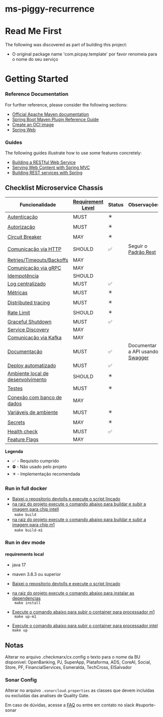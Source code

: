 # ms-piggy-recurrence

# Read Me First
The following was discovered as part of building this project:

* O original package name 'com.picpay.template' por favor renomeia para o nome do seu serviço

# Getting Started

### Reference Documentation
For further reference, please consider the following sections:

* [Official Apache Maven documentation](https://maven.apache.org/guides/index.html)
* [Spring Boot Maven Plugin Reference Guide](https://docs.spring.io/spring-boot/docs/2.5.4/maven-plugin/reference/html/)
* [Create an OCI image](https://docs.spring.io/spring-boot/docs/2.5.4/maven-plugin/reference/html/#build-image)
* [Spring Web](https://docs.spring.io/spring-boot/docs/2.5.4/reference/htmlsingle/#boot-features-developing-web-applications)

### Guides
The following guides illustrate how to use some features concretely:

* [Building a RESTful Web Service](https://spring.io/guides/gs/rest-service/)
* [Serving Web Content with Spring MVC](https://spring.io/guides/gs/serving-web-content/)
* [Building REST services with Spring](https://spring.io/guides/tutorials/bookmarks/)

## Checklist Microservice Chassis

| Funcionalidade                                                                                                                                             | [Requirement Level](https://datatracker.ietf.org/doc/html/rfc2119) | Status                     | Observações                                                                                                           |
| ---------------------------------------------------------------------------------------------------------------------------------------------------------- | ------------------------------------------------------------------ | -------------------------- | --------------------------------------------------------------------------------------------------------------------- |
| [Autenticação](https://github.com/PicPay/RFC/blob/main/RFCs/RFC-014%3A%20Microservice%20Chassis.md#autentica%C3%A7%C3%A3o)                                 | MUST                                                               | :eight_pointed_black_star: |                                                                                                                       |
| [Autorização](https://github.com/PicPay/RFC/blob/main/RFCs/RFC-014%3A%20Microservice%20Chassis.md#autorização)                                             | MUST                                                               | :eight_pointed_black_star: |                                                                                                                       |
| [Circuit Breaker](https://github.com/PicPay/RFC/blob/main/RFCs/RFC-014%3A%20Microservice%20Chassis.md#circuit-breaker)                                     | MAY                                                                | :eight_pointed_black_star: |                                                                                                                       |
| [Comunicação via HTTP](https://github.com/PicPay/RFC/blob/main/RFCs/RFC-014%3A%20Microservice%20Chassis.md#comunicação-via-http)                           | SHOULD                                                             | :white_check_mark:         | Seguir o [Padrão Rest](https://github.com/PicPay/RFC/blob/main/RFCs/RFC-024%3A%20Padr%C3%A3o%20de%20APIs%20Rest.md)   |
| [Retries/Timeouts/Backoffs](https://github.com/PicPay/RFC/blob/main/RFCs/RFC-014%3A%20Microservice%20Chassis.md#retriestimeoutsbackoffs)                   | MAY                                                                |                            |                                                                                                                       |
| [Comunicação via gRPC](https://github.com/PicPay/RFC/blob/main/RFCs/RFC-014%3A%20Microservice%20Chassis.md#comunicação-via-grpc)                           | MAY                                                                |                            |                                                                                                                       |
| [Idempotência](https://github.com/PicPay/RFC/blob/main/RFCs/RFC-014%3A%20Microservice%20Chassis.md#idempotencia)                                           | SHOULD                                                             |                            |                                                                                                                       |
| [Log centralizado](https://github.com/PicPay/RFC/blob/main/RFCs/RFC-014%3A%20Microservice%20Chassis.md#log-centralizado)                                   | MUST                                                               | :white_check_mark:         |                                                                                                                       |
| [Métricas](https://github.com/PicPay/RFC/blob/main/RFCs/RFC-014%3A%20Microservice%20Chassis.md#métricas)                                                   | MUST                                                               | :eight_pointed_black_star: |                                                                                                                       |
| [Distributed tracing](https://github.com/PicPay/RFC/blob/main/RFCs/RFC-014%3A%20Microservice%20Chassis.md#distributed-tracing)                             | MUST                                                               | :eight_pointed_black_star: |                                                                                                                       |
| [Rate Limit](https://github.com/PicPay/RFC/blob/main/RFCs/RFC-014%3A%20Microservice%20Chassis.md#rate-limit)                                               | SHOULD                                                             | :eight_pointed_black_star: |                                                                                                                       |
| [Graceful Shutdown](https://github.com/PicPay/RFC/blob/main/RFCs/RFC-014%3A%20Microservice%20Chassis.md#graceful-shutdown)                                 | MUST                                                               | :white_check_mark:         |                                                                                                                       |
| [Service Discovery](https://github.com/PicPay/RFC/blob/main/RFCs/RFC-014%3A%20Microservice%20Chassis.md#service-discovery)                                 | MAY                                                                |                            |                                                                                                                       |
| [Comunicação via Kafka](https://github.com/PicPay/RFC/blob/main/RFCs/RFC-014%3A%20Microservice%20Chassis.md#comunicação-via-kafka)                         | MAY                                                                |                            |                                                                                                                       |
| [Documentação](https://github.com/PicPay/RFC/blob/main/RFCs/RFC-014%3A%20Microservice%20Chassis.md#documentação)                                           | MUST                                                               | :white_check_mark:         | Documentar a API usando [Swagger](https://picpay.atlassian.net/wiki/spaces/MOON/pages/2589098504/Configurar+API+Docs) |
| [Deploy automatizado](https://github.com/PicPay/RFC/blob/main/RFCs/RFC-014%3A%20Microservice%20Chassis.md#deploy-automatizado)                             | MUST                                                               | :white_check_mark:         |                                                                                                                       |
| [Ambiente local de desenvolvimento](https://github.com/PicPay/RFC/blob/main/RFCs/RFC-014%3A%20Microservice%20Chassis.md#ambiente-local-de-desenvolvimento) | SHOULD                                                             | :eight_pointed_black_star: |                                                                                                                       |
| [Testes](https://github.com/PicPay/RFC/blob/main/RFCs/RFC-014%3A%20Microservice%20Chassis.md#testes)                                                       | MUST                                                               | :eight_pointed_black_star: |                                                                                                                       |
| [Conexão com banco de dados](https://github.com/PicPay/RFC/blob/main/RFCs/RFC-014%3A%20Microservice%20Chassis.md#conexão-com-banco-de-dados)               | MAY                                                                |                            |                                                                                                                       |
| [Variáveis de ambiente](https://github.com/PicPay/RFC/blob/main/RFCs/RFC-014%3A%20Microservice%20Chassis.md#variáveis-de-ambiente)                         | MUST                                                               | :eight_pointed_black_star: |                                                                                                                       |
| [Secrets](https://github.com/PicPay/RFC/blob/main/RFCs/RFC-014%3A%20Microservice%20Chassis.md#secrets)                                                     | MAY                                                                | :eight_pointed_black_star: |                                                                                                                       |
| [Health check](https://github.com/PicPay/RFC/blob/main/RFCs/RFC-014%3A%20Microservice%20Chassis.md#health-check)                                           | MUST                                                               | :white_check_mark:         |                                                                                                                       |
| [Feature Flags](https://github.com/PicPay/RFC/blob/main/RFCs/RFC-014%3A%20Microservice%20Chassis.md#feature-flags)                                         | MAY                                                                |                            |                                                                                                                       |

**Legenda**

- :white_check_mark: - Requisito cumprido
- :no_entry: - Não usado pelo projeto
- :eight_pointed_black_star: - Implementação recomendada


### Run in full docker

* [Baixei o repositorio devtolls e execute o script lincado ](https://github.com/PicPay/devtools/blob/master/sandbox/scripts/docker-login.sh)
* [na raiz do projeto execute o comando abaixo para buildar e subir a imagem para chip intell]()  
  ``` make build```
* [na raiz do projeto execute o comando abaixo para buildar e subir a imagem para chip m1]()  
  ``` make build-m1```
### Run in dev mode
#### requirements local
* java 17
*  maven  3.8.3 ou superior


* [Baixei o repositorio devtolls e execute o script lincado ](https://github.com/PicPay/devtools/blob/master/sandbox/scripts/docker-login.sh)
* [na raiz do projeto execute o comando abaixo para instalar as dependencias]()  
  ``` make install```
* [Execute o comando abaixo para subir o container para processador m1]()  
  ``` make up-m1```
* [Execute o comando abaixo para subir o container para processador intel]()  
  ``` make up ```

## Notas 
Alterar no arquivo .checkmarx/cx.config o texto <BU>  para o nome da BU disponivel: 
OpenBanking, PJ, SuperApp, Plataforma, ADS, CoreAI, Social, Store, PF, FinancialServices, Esmeralda, TechCross, ElSalvador

### Sonar Config
Alterar no arquivo `.sonarcloud.properties` as classes que devem incluídas ou excluídas das analises de Quality Gate.

Em caso de dúvidas, acesse a [FAQ](https://picpay.atlassian.net/wiki/spaces/DUP/pages/2528051668/SonarCloud) ou entre em contato no slack #suporte-sonar

